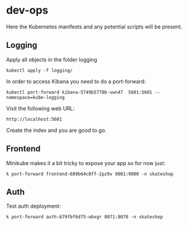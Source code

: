 # dev-ops

Here the Kubernetes manifests and any potential scripts will be present.

## Logging

Apply all objects in the folder logging

```
kubectl apply -f logging/
```

In order to access Kibana you need to do a port-forward:

```
kubectl port-forward kibana-5749b5778b-vwn47  5601:5601 --namespace=kube-logging
```

Visit the following web URL:

```
http://localhost:5601
```

Create the index and you are good to go.

## Frontend

Minikube makes it a bit tricky to expose your app so for now just:

```
k port-forward frontend-689b64c8ff-2pz9v 9001:9000 -n skateshop
```

## Auth

Test auth deployment:

```
k port-forward auth-679fbf6d75-wbxgr 8071:8070 -n skateshop
```